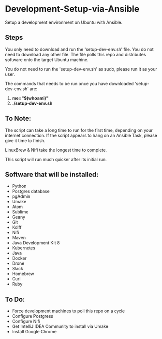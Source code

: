 # Development-Setup-via-Ansible
Setup a development environment on Ubuntu with Ansible.

## Steps
You only need to download and run the 'setup-dev-env.sh' file. You do not need to download any other file. The file polls this repo and distributes software onto the target Ubuntu machine.

You do not need to run the 'setup-dev-env.sh' as sudo, please run it as your user.

The commands that needs to be run once you have downloaded 'setup-dev-env.sh' are:

1. **me="$(whoami)"**
2. **./setup-dev-env.sh**

## To Note:
The script can take a long time to run for the first time, depending on your internet connection. If the script appears to hang on an Ansible Task, please give it time to finish.

LinuxBrew & Nifi take the longest time to complete.

This script will run much quicker after its initial run.

## Software that will be installed:
- Python
- Postgres database
- pgAdmin
- Umake
- Atom
- Sublime
- Geany
- Git
- Kdiff
- Nifi
- Maven
- Java Development Kit 8
- Kubernetes
- Java
- Docker
- Drone
- Slack
- Homebrew
- Curl
- Ruby

## To Do:

- Force development machines to poll this repo on a cycle
- Configure Postgress
- Configure Nifi
- Get IntelliJ IDEA Community to install via Umake
- Install Google Chrome
